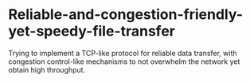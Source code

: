 # Reliable-and-congestion-friendly-yet-speedy-file-transfer
Trying to implement a TCP-like protocol for reliable data transfer, with congestion  control-like mechanisms to not overwhelm the network yet obtain high throughput.
